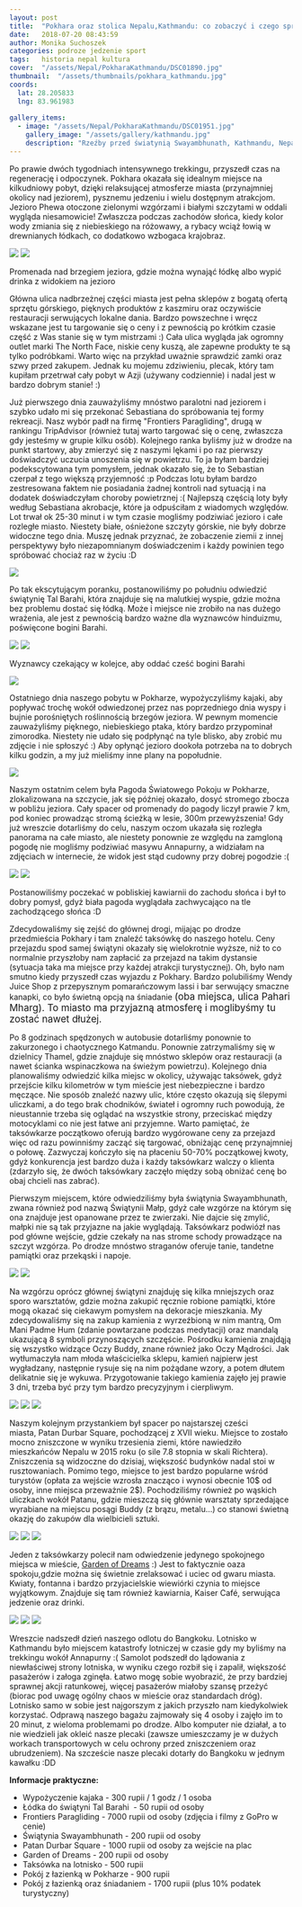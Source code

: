 ```yaml
---
layout: post
title:  "Pokhara oraz stolica Nepalu,Kathmandu: co zobaczyć i czego spróbować"
date:   2018-07-20 08:43:59
author: Monika Suchoszek
categories: podroze jedzenie sport
tags:	historia nepal kultura
cover:  "/assets/Nepal/PokharaKathmandu/DSC01890.jpg"
thumbnail:  "/assets/thumbnails/pokhara_kathmandu.jpg"
coords:
  lat: 28.205833
  lng: 83.961983
  
gallery_items:
  - image: "/assets/Nepal/PokharaKathmandu/DSC01951.jpg"
    gallery_image: "/assets/gallery/kathmandu.jpg"
    description: "Rzeźby przed światynią Swayambhunath, Kathmandu, Nepal."
---
```


Po prawie dwóch tygodniach intensywnego trekkingu, przyszedł czas na regenerację i odpoczynek. Pokhara okazała się idealnym miejsce na 
kilkudniowy pobyt, dzięki relaksującej atmosferze miasta (przynajmniej okolicy nad jeziorem), pysznemu jedzeniu i wielu dostępnym atrakcjom. 
Jezioro Phewa otoczone zielonymi wzgórzami i białymi szczytami w oddali wygląda niesamowicie! Zwłaszcza podczas zachodów słońca, kiedy kolor 
wody zmiania się z niebieskiego na różowawy, a rybacy wciąż łowią w drewnianych łódkach, co dodatkowo wzbogaca krajobraz.

<img src="/assets/Nepal/PokharaKathmandu/DSC01890.jpg" />
<img src="/assets/Nepal/PokharaKathmandu/IMG_20180318_175312640_HDR.jpg">
<p class="caption">Promenada nad brzegiem jeziora, gdzie można wynająć łódkę albo wypić drinka z widokiem na jezioro</p>

Główna ulica nadbrzeżnej części miasta jest pełna sklepów z bogatą ofertą sprzętu górskiego, pięknych produktów z kaszmiru oraz oczywiście restauracji serwujących lokalne dania. Bardzo powszechne i wręcz wskazane jest tu targowanie się o ceny i z pewnością po krótkim czasie część z Was stanie się w tym mistrzami :) Cała ulica wygląda jak ogromny outlet marki&nbsp;The North Face, niskie ceny kuszą, ale zapewne produkty te są tylko podróbkami. Warto więc na przykład uważnie sprawdzić zamki oraz szwy przed zakupem. Jednak ku mojemu zdziwieniu, plecak, który tam kupiłam przetrwał cały pobyt w Azji (używany codziennie) i nadal jest w bardzo dobrym stanie! :)

Już pierwszego dnia zauważyliśmy mnóstwo paralotni nad jeziorem i szybko udało mi się przekonać Sebastiana do spróbowania tej formy rekreacji.
 Nasz wybór padł na firmę "Frontiers Paragliding", drugą w rankingu TripAdvisor (również tutaj warto targować się o cenę, zwłaszcza gdy jesteśmy 
 w grupie kilku osób). Kolejnego ranka byliśmy już w drodze na punkt startowy, aby zmierzyć się z naszymi lękami i po raz pierwszy doświadczyć 
 uczucia unoszenia się w powietrzu. To ja byłam bardziej podekscytowana tym pomysłem, jednak okazało się, że to Sebastian czerpał z tego większą 
 przyjemność :p Podczas lotu byłam bardzo zestresowana faktem nie posiadania żadnej kontroli nad sytuacją i na dodatek doświadczyłam choroby
  powietrznej :( Najlepszą częścią loty były według Sebastiana akrobacje, które ja odpuściłam z wiadomych względów. Lot trwał ok 25-30 minut 
  i w tym czasie mogliśmy podziwiać jezioro i całe rozległe miasto. Niestety białe, ośnieżone szczyty górskie, nie były dobrze widoczne tego dnia.
Muszę jednak przyznać, że zobaczenie ziemii z innej perspektywy było niezapomnianym doświadczenim i każdy powinien tego spróbować chociaż raz w życiu :D

<img src="/assets/Nepal/PokharaKathmandu/G0034109.JPG" />

Po tak ekscytującym poranku, postanowiliśmy po południu odwiedzić świątynię&nbsp;Tal Barahi, która znajduje się na malutkiej wyspie, gdzie można bez problemu dostać 
się łódką. Może i miejsce nie zrobiło na nas dużego wrażenia, ale jest z pewnością bardzo ważne dla wyznawców hinduizmu, poświęcone bogini Barahi.

<img src="/assets/Nepal/PokharaKathmandu/IMG_20180319_164321517.jpg" />
<img src="/assets/Nepal/PokharaKathmandu/DSC01893.jpg" />
<p class="caption">Wyznawcy czekający w kolejce, aby oddać cześć bogini Barahi</p>
<img src="/assets/Nepal/PokharaKathmandu/DSC01899.jpg" />

Ostatniego dnia naszego pobytu w Pokharze, wypożyczyliśmy kajaki, aby popływać trochę wokół odwiedzonej przez nas poprzedniego dnia wyspy i bujnie porośniętych
 roślinnością brzegów jeziora. W pewnym momencie zauważyliśmy pięknego, niebieskiego ptaka, który bardzo przypominał zimorodka. Niestety nie udało się podpłynąć na 
 tyle blisko, aby zrobić mu zdjęcie i nie spłoszyć :) Aby opłynąć jezioro dookoła potrzeba na to dobrych kilku godzin, a my już mieliśmy inne plany na popołudnie.

<img src="/assets/Nepal/PokharaKathmandu/GOPR7781.jpg" />

Naszym ostatnim celem była Pagoda Światowego Pokoju w Pokharze, zlokalizowana na szczycie, jak się później okazało, dosyć stromego zbocza w pobliżu jeziora.
 Cały spacer od promenady do pagody liczył prawie 7 km, pod koniec prowadząc stromą ścieżką w lesie, 300m przewyższenia! Gdy już wreszcie dotarliśmy do celu, naszym 
 oczom ukazała się rozległa panorama na całe miasto, ale niestety ponownie ze względu na zamgloną pogodę nie mogliśmy podziwiać masywu Annapurny, a widziałam na 
 zdjęciach w internecie, że widok jest stąd cudowny przy dobrej pogodzie :(

<img src="/assets/Nepal/PokharaKathmandu/DSC01924.1.jpg">
<img src="/assets/Nepal/PokharaKathmandu/DSC01922.jpg">
<p class="caption">Postanowiliśmy poczekać w pobliskiej kawiarnii do zachodu słońca i był to dobry pomysł, gdyż biała pagoda wyglądała zachwycająco na tle zachodzącego słońca :D</p>

Zdecydowaliśmy się zejść do głównej drogi, mijając po drodze przedmieścia Pokhary i tam znaleźć taksówkę do naszego hotelu. Ceny przejazdu spod samej świątyni 
okazały się wielokrotnie wyższe, niż to co normalnie przyszłoby nam zapłacić za przejazd na takim dystansie (sytuacja taka ma miejsce przy każdej atrakcji turystycznej). 
Oh, było nam smutno kiedy przyszedł czas wyjazdu z Pokhary. Bardzo polubiliśmy Wendy Juice Shop z przepysznym pomarańczowym lassi i bar serwujący smaczne kanapki,
 co było świetną opcją na śniadanie&nbsp;<span style="font-size: 1.0625rem;">(oba miejsca, ulica Pahari Mharg)</span><span style="font-size: 1.0625rem;">. To miasto 
 ma przyjazną atmosferę i moglibyśmy tu zostać nawet dłużej.

Po 8 godzinach spędzonych w autobusie dotarliśmy ponownie to zakurzonego i chaotycznego Katmandu. Ponownie zatrzymaliśmy się w dzielnicy Thamel, gdzie znajduje się
 mnóstwo sklepów oraz restauracji (a nawet ścianka wspinaczkowa na świeżym powietrzu). Kolejnego dnia planowaliśmy odwiedzić kilka miejsc w okolicy, używając taksówek, 
 gdyż przejście kilku kilometrów w tym mieście jest niebezpieczne i bardzo męczące. Nie sposób znaleźć nazwy ulic, które często okazują się ślepymi uliczkami, a do tego 
 brak chodników, świateł i ogromny ruch powodują, że nieustannie trzeba się oglądać na wszystkie strony, przeciskać między motocyklami co nie jest łatwe ani przyjemne. 
 Warto pamiętać, że taksówkarze początkowo oferują bardzo wygórowane ceny za przejazd więc od razu powinniśmy zacząć się targować, obniżając cenę przynajmniej o połowę. 
 Zazwyczaj kończyło się na płaceniu 50-70% początkowej kwoty, gdyż konkurencja jest bardzo duża i każdy taksówkarz walczy o klienta (zdarzyło się, że dwóch taksówkary
  zaczęło między sobą obniżać cenę bo obaj chcieli nas zabrać).

Pierwszym miejscem, które odwiedziliśmy była świątynia Swayambhunath, zwana również pod nazwą Świątynii Małp, gdyż całe wzgórze na którym się ona znajduje jest
 opanowane przez te zwierzaki. Nie dajcie się zmylić, małpki nie są tak przyjazne na jakie wyglądają. Taksówkarz podwiózł nas pod główne wejście, gdzie czekały 
 na nas strome schody prowadzące na szczyt wzgórza. Po drodze mnóstwo straganów oferuje tanie, tandetne pamiątki oraz przekąski i napoje.

<img src="/assets/Nepal/PokharaKathmandu/DSC01944.jpg">
<img src="/assets/Nepal/PokharaKathmandu/DSC01951.jpg">

Na wzgórzu oprócz głównej świątyni znajduję się kilka mniejszych oraz sporo warsztatów, gdzie można zakupić ręcznie robione pamiątki, które mogą okazać się ciekawym 
pomysłem na dekoracje mieszkania. My zdecydowaliśmy się na zakup kamienia z&nbsp;wyrzeźbioną w nim mantrą, Om Mani Padme Hum (zdanie powtarzane podczas medytacji) oraz
 mandalą ukazującą 8 symboli przynoszących szczęście. Pośrodku kamienia znajdąją się wszystko widzące Oczy Buddy, znane również jako Oczy Mądrości. Jak wytłumaczyła nam
  młoda właścicielka sklepu, kamień najpierw jest wygładzany, następnie rysuje się na nim pożądane wzory, a potem dłutem delikatnie się je wykuwa. Przygotowanie takiego 
  kamienia zajęło jej prawie 3 dni, trzeba być przy tym bardzo precyzyjnym i cierpliwym.

<img src="/assets/Nepal/PokharaKathmandu/IMG_20180322_164116395_HDR1.jpg">
<img src="/assets/Nepal/PokharaKathmandu/DSC01958.jpg">
<img src="/assets/Nepal/PokharaKathmandu/DSC01970.jpg">

Naszym kolejnym przystankiem był spacer po najstarszej cześci miasta,&nbsp;Patan Durbar Square, pochodzącej z XVII wieku. Miejsce to zostało mocno zniszczone w 
wyniku trzesienia ziemi, które nawiedziło mieszkańców Nepalu w 2015 roku (o sile 7.8 stopnia w skali Richtera). Zniszczenia są widzoczne do dzisiaj, większość budynków
 nadal stoi w rusztowaniach. Pomimo tego, miejsce to jest bardzo popularne wśród turystów (opłata za wejście wzrosła znacząco i wynosi obecnie 10$ od osoby, 
 inne miejsca przeważnie 2$). Pochodziliśmy również po wąskich uliczkach wokół Patanu, gdzie mieszczą się głównie warsztaty sprzedające wyrabiane na miejscu posągi 
 Buddy (z brązu, metalu...) co stanowi świetną okazję do zakupów dla wielbicieli sztuki.

<img src="/assets/Nepal/PokharaKathmandu/DSC01983.jpg">
<img src="/assets/Nepal/PokharaKathmandu/DSC01979.JPG">
<img src="/assets/Nepal/PokharaKathmandu/DSC01987.JPG">

Jeden z taksówkarzy polecił nam odwiedzenie jedynego spokojnego miejsca w mieście,&nbsp;<a href="http://www.gardenofdreams.org.np/">Garden of Dreams</a> :) Jest to
 faktycznie oaza spokoju,gdzie można się świetnie zrelaksować i uciec od gwaru miasta. Kwiaty, fontanna i bardzo przyjacielskie wiewiórki czynia to miejsce wyjątkowym. 
 Znajduje się tam również kawiarnia,&nbsp;Kaiser Café, serwująca jedzenie oraz drinki.

<img src="/assets/Nepal/PokharaKathmandu/DSC01989.jpg">
<img src="/assets/Nepal/PokharaKathmandu/DSC02005.jpg">
<img src="/assets/Nepal/PokharaKathmandu/DSC01993.jpg">

Wreszcie nadszedł dzień naszego odlotu do Bangkoku. Lotnisko w Kathmandu było miejscem katastrofy lotniczej w czasie gdy my byliśmy na trekkingu wokół Annapurny :( 
Samolot podszedł do lądowania z niewłaściwej strony lotniska, w wyniku czego rozbił się i zapalił, większość pasażerów i załoga zginęła. Łatwo mogę sobie wyobrazić, że 
przy bardziej sprawnej akcji ratunkowej, więcej pasażerów miałoby szansę przeżyć (biorac pod uwagę ogólny chaos w mieście oraz standardach dróg). Lotnisko samo w sobie
 jest najgorszym z jakich przyszło nam kiedykolwiek korzystać. Odprawą naszego bagażu zajmowały się 4 osoby i zajęło im to 20 minut, z wieloma problemami po drodze. 
 Albo komputer nie działał, a to nie wiedzieli jak okleić nasze plecaki (zawsze umieszczamy je w dużych workach transportowych w celu ochrony przed zniszczeniem oraz 
 ubrudzeniem). Na szczeście nasze plecaki dotarły do Bangkoku w jednym kawałku :DD


__Informacje praktyczne:__
  * Wypożyczenie kajaka - 300 rupii / 1 godz / 1 osoba
  * Łódka do świątyni Tal Barahi&nbsp; - 50 rupii od osoby
  * Frontiers Paragliding - 7000 rupii od osoby (zdjęcia i filmy z GoPro w cenie)
  * Świątynia Swayambhunath - 200 rupii od osoby
  * Patan Durbar Square - 1000 rupii od osoby za wejście na plac
  * Garden of Dreams - 200 rupii od osoby
  * Taksówka na lotnisko - 500&nbsp;rupii
  * Pokój z łazienką w Pokharze - 900&nbsp;rupii
  * Pokój z łazienką oraz śniadaniem - 1700&nbsp;rupii (plus 10% podatek turystyczny)
